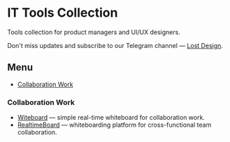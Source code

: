 # IT Tools Collection

Tools collection for product managers and UI/UX designers.

Don't miss updates and subscribe to our Telegram channel — [Lost Design](https://tglink.me/lostdesign).

## Menu

* [Collaboration Work](#collaboration-work)

### Collaboration Work

* [Witeboard](https://www.witeboard.com/) — simple real-time whiteboard for collaboration work.
* [RealtimeBoard](https://www.realtimeboard.com/) — whiteboarding platform for
cross-functional team collaboration.
